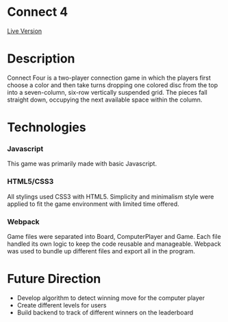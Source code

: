 # Connect 4

[Live Version]()


# Description

Connect Four is a two-player connection game in which the players first choose a color and then take turns dropping one colored disc from the top into a seven-column, six-row vertically suspended grid. The pieces fall straight down, occupying the next available space within the column.


# Technologies
### Javascript
This game was primarily made with basic Javascript.  

### HTML5/CSS3
All stylings used CSS3 with HTML5. Simplicity and minimalism style were
applied to fit the game environment with limited time offered.

### Webpack
Game files were separated into Board, ComputerPlayer and Game. Each file handled its own logic to keep the code reusable and manageable. Webpack was used to bundle up different files and export all in the program.

# Future Direction
* Develop algorithm to detect winning move for the computer player
* Create different levels for users
* Build backend to track of different winners on the leaderboard
